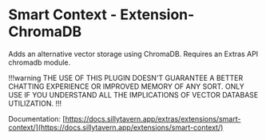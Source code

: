 # Smart Context - Extension-ChromaDB
Adds an alternative vector storage using ChromaDB. Requires an Extras API chromadb module.

!!!warning
THE USE OF THIS PLUGIN DOESN'T GUARANTEE A BETTER CHATTING EXPERIENCE OR IMPROVED MEMORY OF ANY SORT. ONLY USE IF YOU UNDERSTAND ALL THE IMPLICATIONS OF VECTOR DATABASE UTILIZATION.
!!!

Documentation: [https://docs.sillytavern.app/extras/extensions/smart-context/](https://docs.sillytavern.app/extensions/smart-context/)

